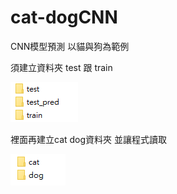 # cat-dogCNN
CNN模型預測 以貓與狗為範例

須建立資料夾 test 跟 train 

![image](https://github.com/YichenLu0719/cat-dogCNN/blob/main/%E6%89%80%E9%9C%80%E8%B3%87%E6%96%99%E5%A4%BE1.PNG)

裡面再建立cat dog資料夾 並讓程式讀取

![image](https://github.com/YichenLu0719/cat-dogCNN/blob/main/%E6%89%80%E9%9C%80%E8%B3%87%E6%96%99%E5%A4%BE2.PNG)
